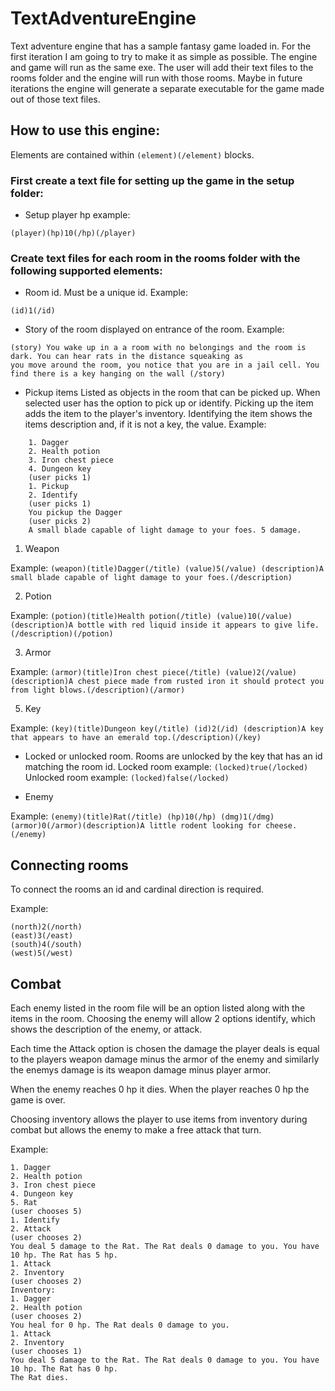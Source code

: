 # TextAdventureEngine
 Text adventure engine that has a sample fantasy game loaded in. For the first iteration I am going to try to make it as simple as possible. The engine and game will run as the same exe.
 The user will add their text files to the rooms folder and the engine will run with those rooms. 
 Maybe in future iterations the engine will generate a separate executable for the game made out of those text files. 
 
 How to use this engine:
 -
Elements are contained within ```(element)(/element)``` blocks.

### First create a text file for setting up the game in the setup folder: 
- Setup player hp example:
```
(player)(hp)10(/hp)(/player)
```

### Create text files for each room in the rooms folder with the following supported elements:
- Room id. Must be a unique id. Example:
```
(id)1(/id)
```

- Story of the room displayed on entrance of the room. Example: 
```
(story) You wake up in a a room with no belongings and the room is dark. You can hear rats in the distance squeaking as
you move around the room, you notice that you are in a jail cell. You find there is a key hanging on the wall (/story)
```

- Pickup items
Listed as objects in the room that can be picked up. When selected user has the option to pick up or identify. Picking up the item adds the item to the player's inventory. Identifying the item shows the items description and, if it is not a key, the value. Example: 
``` 
    1. Dagger
    2. Health potion
    3. Iron chest piece
    4. Dungeon key
    (user picks 1)
    1. Pickup
    2. Identify
    (user picks 1)
    You pickup the Dagger
    (user picks 2)
    A small blade capable of light damage to your foes. 5 damage.
```
    
  

1. Weapon

Example: ```(weapon)(title)Dagger(/title) (value)5(/value) (description)A small blade capable of light damage to your foes.(/description)```

2. Potion

Example: ```(potion)(title)Health potion(/title) (value)10(/value) (description)A bottle with red liquid inside it appears to give life.(/description)(/potion)```

3. Armor

Example: ```(armor)(title)Iron chest piece(/title) (value)2(/value) (description)A chest piece made from rusted iron it should protect you from light blows.(/description)(/armor)```

5. Key

Example: ```(key)(title)Dungeon key(/title) (id)2(/id) (description)A key that appears to have an emerald top.(/description)(/key)```

- Locked or unlocked room. 
Rooms are unlocked by the key that has an id matching the room id. 
Locked room example: ```(locked)true(/locked)```
Unlocked room example: ```(locked)false(/locked)```

- Enemy

Example: ```(enemy)(title)Rat(/title) (hp)10(/hp) (dmg)1(/dmg) (armor)0(/armor)(description)A little rodent looking for cheese.(/enemy)```

Connecting rooms
-

To connect the rooms an id and cardinal direction is required.

Example: 
```
(north)2(/north)
(east)3(/east) 
(south)4(/south) 
(west)5(/west)
```

Combat
-
Each enemy listed in the room file will be an option listed along with the items in the room. Choosing the enemy will allow 2 options identify, which shows the description of the enemy, or attack. 

Each time the Attack option is chosen the damage the player deals is equal to the players weapon damage minus the armor of the enemy and similarly the enemys damage is its weapon damage minus player armor. 

When the enemy reaches 0 hp it dies. When the player reaches 0 hp the game is over. 

Choosing inventory allows the player to use items from inventory during combat but allows the enemy to make a free attack that turn.

Example:
```
1. Dagger
2. Health potion
3. Iron chest piece
4. Dungeon key
5. Rat
(user chooses 5)
1. Identify
2. Attack
(user chooses 2)
You deal 5 damage to the Rat. The Rat deals 0 damage to you. You have 10 hp. The Rat has 5 hp.
1. Attack
2. Inventory
(user chooses 2)
Inventory:
1. Dagger
2. Health potion
(user chooses 2)
You heal for 0 hp. The Rat deals 0 damage to you.
1. Attack
2. Inventory
(user chooses 1)
You deal 5 damage to the Rat. The Rat deals 0 damage to you. You have 10 hp. The Rat has 0 hp.
The Rat dies.
```
